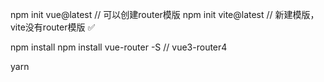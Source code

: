 npm init vue@latest // 可以创建router模版 
npm init vite@latest // 新建模版，vite没有router模版 ✅

npm install
npm install vue-router -S // vue3-router4

yarn 
